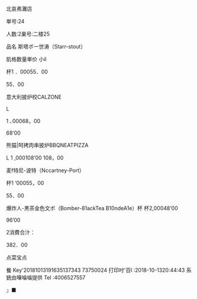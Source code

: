 北哀弗灘店

単号:24

人数:2巣号:二楼25

品名
斯塔ボー世涛（Starr-stout）

肌格数量単价 小il

杯1 ．00055．00

55．00

意大利披炉校CALZONE

L

1 ､00068，00

68‘00

熊猫|呵拷肉串披炉BBQNEATPIZZA

L 1 ,000108‘00 108，00

麦f特尼-波特（Nccartney-Port）

杯1 ‘00055，00

55．00

爆炸人-黒茶金色文ボ（Bomber-81ackTea
B10ndeA1e）杯 杯2,00048‘00

96’00

2消費合汁：

382．00

点菜宝点

餐
Key'20181013191635137343
73750024
打印吋'百l :2018-10-1320:44:43
系銃由嘩噛噛提供 Tel :4006527557

』■

